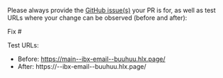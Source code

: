 Please always provide the [GitHub issue(s)](../issues) your PR is for, as well as test URLs where your change can be observed (before and after):

Fix #<gh-issue-id>

Test URLs:
- Before: https://main--ibx-email--buuhuu.hlx.page/
- After: https://<branch>--ibx-email--buuhuu.hlx.page/
